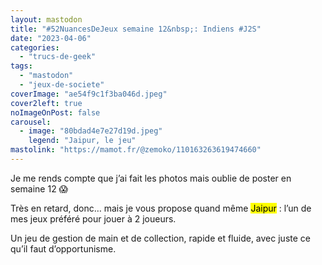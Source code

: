 ```yaml
---
layout: mastodon
title: "#52NuancesDeJeux semaine 12&nbsp;: Indiens #J2S"
date: "2023-04-06"
categories: 
  - "trucs-de-geek"
tags: 
  - "mastodon"
  - "jeux-de-societe"
coverImage: "ae54f9c1f3ba046d.jpeg"
cover2left: true
noImageOnPost: false
carousel: 
  - image: "80bdad4e7e27d19d.jpeg"
    legend: "Jaipur, le jeu"
mastolink: "https://mamot.fr/@zemoko/110163263619474660"
---
```


Je me rends compte que j’ai fait les photos mais oublie de poster en semaine 12 😱

Très en retard, donc… mais je vous propose quand même <mark>Jaipur</mark>&nbsp;: l’un de mes jeux préféré pour jouer à 2&nbsp;joueurs.

Un jeu de gestion de main et de collection, rapide et fluide, avec juste ce qu’il faut d’opportunisme.
